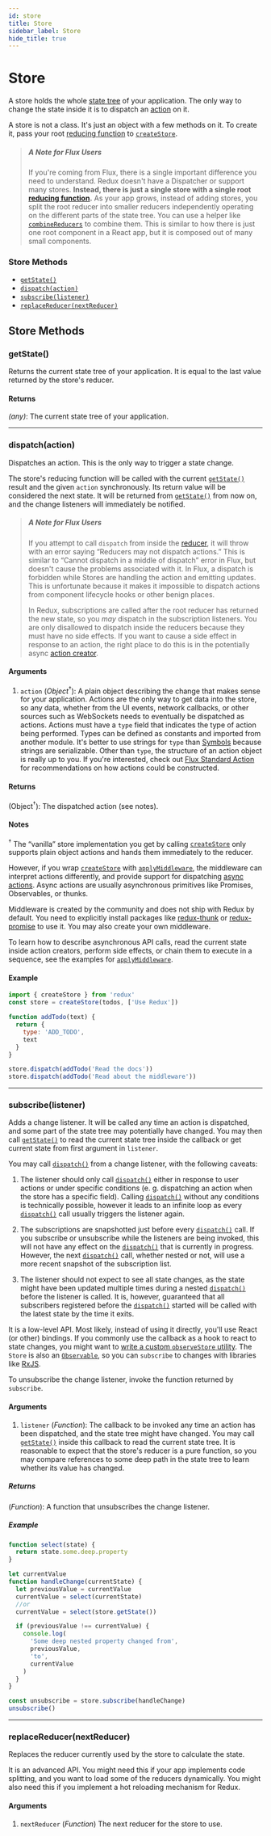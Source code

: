 ```yaml
---
id: store
title: Store
sidebar_label: Store
hide_title: true
---
```


# Store

A store holds the whole [state tree](../Glossary.md#state) of your application.
The only way to change the state inside it is to dispatch an [action](../Glossary.md#action) on it.

A store is not a class. It's just an object with a few methods on it.
To create it, pass your root [reducing function](../Glossary.md#reducer) to [`createStore`](createStore.md).

> ##### A Note for Flux Users
>
> If you're coming from Flux, there is a single important difference you need to understand. Redux doesn't have a Dispatcher or support many stores. **Instead, there is just a single store with a single root [reducing function](../Glossary.md#reducer).** As your app grows, instead of adding stores, you split the root reducer into smaller reducers independently operating on the different parts of the state tree. You can use a helper like [`combineReducers`](combineReducers.md) to combine them. This is similar to how there is just one root component in a React app, but it is composed out of many small components.

### Store Methods

- [`getState()`](#getstate)
- [`dispatch(action)`](#dispatchaction)
- [`subscribe(listener)`](#subscribelistener)
- [`replaceReducer(nextReducer)`](#replacereducernextreducer)

## Store Methods

### getState()

Returns the current state tree of your application.
It is equal to the last value returned by the store's reducer.

#### Returns

_(any)_: The current state tree of your application.

<hr>

### dispatch(action)

Dispatches an action. This is the only way to trigger a state change.

The store's reducing function will be called with the current [`getState()`](#getState) result and the given `action` synchronously. Its return value will be considered the next state. It will be returned from [`getState()`](#getState) from now on, and the change listeners will immediately be notified.

> ##### A Note for Flux Users
>
> If you attempt to call `dispatch` from inside the [reducer](../Glossary.md#reducer), it will throw with an error saying “Reducers may not dispatch actions.” This is similar to “Cannot dispatch in a middle of dispatch” error in Flux, but doesn't cause the problems associated with it. In Flux, a dispatch is forbidden while Stores are handling the action and emitting updates. This is unfortunate because it makes it impossible to dispatch actions from component lifecycle hooks or other benign places.
>
> In Redux, subscriptions are called after the root reducer has returned the new state, so you _may_ dispatch in the subscription listeners. You are only disallowed to dispatch inside the reducers because they must have no side effects. If you want to cause a side effect in response to an action, the right place to do this is in the potentially async [action creator](../Glossary.md#action-creator).

#### Arguments

1. `action` (_Object_<sup>†</sup>): A plain object describing the change that makes sense for your application. Actions are the only way to get data into the store, so any data, whether from the UI events, network callbacks, or other sources such as WebSockets needs to eventually be dispatched as actions. Actions must have a `type` field that indicates the type of action being performed. Types can be defined as constants and imported from another module. It's better to use strings for `type` than [Symbols](https://developer.mozilla.org/en/docs/Web/JavaScript/Reference/Global_Objects/Symbol) because strings are serializable. Other than `type`, the structure of an action object is really up to you. If you're interested, check out [Flux Standard Action](https://github.com/acdlite/flux-standard-action) for recommendations on how actions could be constructed.

#### Returns

(Object<sup>†</sup>): The dispatched action (see notes).

#### Notes

<sup>†</sup> The “vanilla” store implementation you get by calling [`createStore`](createStore.md) only supports plain object actions and hands them immediately to the reducer.

However, if you wrap [`createStore`](createStore.md) with [`applyMiddleware`](applyMiddleware.md), the middleware can interpret actions differently, and provide support for dispatching [async actions](../Glossary.md#async-action). Async actions are usually asynchronous primitives like Promises, Observables, or thunks.

Middleware is created by the community and does not ship with Redux by default. You need to explicitly install packages like [redux-thunk](https://github.com/gaearon/redux-thunk) or [redux-promise](https://github.com/acdlite/redux-promise) to use it. You may also create your own middleware.

To learn how to describe asynchronous API calls, read the current state inside action creators, perform side effects, or chain them to execute in a sequence, see the examples for [`applyMiddleware`](applyMiddleware.md).

#### Example

```js
import { createStore } from 'redux'
const store = createStore(todos, ['Use Redux'])

function addTodo(text) {
  return {
    type: 'ADD_TODO',
    text
  }
}

store.dispatch(addTodo('Read the docs'))
store.dispatch(addTodo('Read about the middleware'))
```

<hr>

### subscribe(listener)

Adds a change listener. It will be called any time an action is dispatched, and some part of the state tree may potentially have changed. You may then call [`getState()`](#getState) to read the current state tree inside the callback or get current state from first argument in `listener`.

You may call [`dispatch()`](#dispatchaction) from a change listener, with the following caveats:

1. The listener should only call [`dispatch()`](#dispatchaction) either in response to user actions or under specific conditions (e. g. dispatching an action when the store has a specific field). Calling [`dispatch()`](#dispatchaction) without any conditions is technically possible, however it leads to an infinite loop as every [`dispatch()`](#dispatchaction) call usually triggers the listener again.

2. The subscriptions are snapshotted just before every [`dispatch()`](#dispatchaction) call. If you subscribe or unsubscribe while the listeners are being invoked, this will not have any effect on the [`dispatch()`](#dispatchaction) that is currently in progress. However, the next [`dispatch()`](#dispatchaction) call, whether nested or not, will use a more recent snapshot of the subscription list.

3. The listener should not expect to see all state changes, as the state might have been updated multiple times during a nested [`dispatch()`](#dispatchaction) before the listener is called. It is, however, guaranteed that all subscribers registered before the [`dispatch()`](#dispatchaction) started will be called with the latest state by the time it exits.

It is a low-level API. Most likely, instead of using it directly, you'll use React (or other) bindings. If you commonly use the callback as a hook to react to state changes, you might want to [write a custom `observeStore` utility](https://github.com/reduxjs/redux/issues/303#issuecomment-125184409). The `Store` is also an [`Observable`](https://github.com/zenparsing/es-observable), so you can `subscribe` to changes with libraries like [RxJS](https://github.com/ReactiveX/RxJS).

To unsubscribe the change listener, invoke the function returned by `subscribe`.

#### Arguments

1. `listener` (_Function_): The callback to be invoked any time an action has been dispatched, and the state tree might have changed. You may call [`getState()`](#getState) inside this callback to read the current state tree. It is reasonable to expect that the store's reducer is a pure function, so you may compare references to some deep path in the state tree to learn whether its value has changed.

##### Returns

(_Function_): A function that unsubscribes the change listener.

##### Example

```js
function select(state) {
  return state.some.deep.property
}

let currentValue
function handleChange(currentState) {
  let previousValue = currentValue
  currentValue = select(currentState)
  //or
  currentValue = select(store.getState())

  if (previousValue !== currentValue) {
    console.log(
      'Some deep nested property changed from',
      previousValue,
      'to',
      currentValue
    )
  }
}

const unsubscribe = store.subscribe(handleChange)
unsubscribe()
```

<hr>

### replaceReducer(nextReducer)

Replaces the reducer currently used by the store to calculate the state.

It is an advanced API. You might need this if your app implements code splitting, and you want to load some of the reducers dynamically. You might also need this if you implement a hot reloading mechanism for Redux.

#### Arguments

1. `nextReducer` (_Function_) The next reducer for the store to use.

